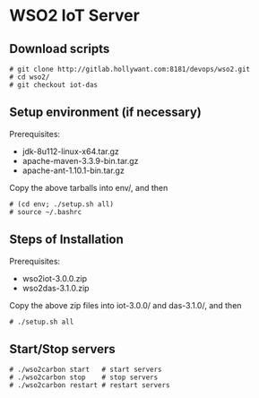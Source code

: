 # WSO2 IoT Server

## Download scripts
```
# git clone http://gitlab.hollywant.com:8181/devops/wso2.git
# cd wso2/
# git checkout iot-das
```

## Setup environment (if necessary)
Prerequisites:
- jdk-8u112-linux-x64.tar.gz
- apache-maven-3.3.9-bin.tar.gz
- apache-ant-1.10.1-bin.tar.gz

Copy the above tarballs into env/, and then
```
# (cd env; ./setup.sh all)
# source ~/.bashrc
```

## Steps of Installation
Prerequisites:
- wso2iot-3.0.0.zip
- wso2das-3.1.0.zip

Copy the above zip files into iot-3.0.0/ and das-3.1.0/, and then
```
# ./setup.sh all
```

## Start/Stop servers
```
# ./wso2carbon start   # start servers
# ./wso2carbon stop    # stop servers
# ./wso2carbon restart # restart servers
```
